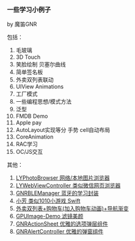 ### 一些学习小例子

by 魔笛GNR

包括：
1. 毛玻璃
2. 3D Touch
3. 笑脸绘制 贝塞尔曲线
4. 简单签名板
5. 外卖双列表联动
6. UIView Animations
7. 工厂模式
8. 一些编程思想/模式方法
9. 泛型
10. FMDB Demo
11. Apple pay
12. AutoLayout实现等分 手势 cell自动布局 
13. CoreAnimation
14. RAC学习
15. OC/JS交互

其他：
1. [LYPhotoBrowser 网络/本地图片浏览器](https://gitee.com/misayaLv/LYPhotoBrowser)
2. [LYWebViewController 类似微信网页浏览器](https://gitee.com/misayaLv/LYWebViewController)
3. [GNRBLEManager 蓝牙的学习封装](https://gitee.com/misayaLv/GNRBLEManager)
4. [小芳 类似1010小游戏 Swift](https://gitee.com/misayaLv/XiaoFang)
5. [外卖双列表+购物车(加入购物车动画)+导航渐变](https://github.com/ly918/TakeawayList-ShoppingCart)
6. [GPUImage-Demo 滤镜美颜](https://github.com/ly918/GPUImage-Demo)
7. [GNRActionSheet 优雅的选项弹层组件](https://github.com/ly918/GNRActionSheet)
8. [GNRAlertController 优雅的弹窗组件](https://github.com/ly918/GNRAlertController)
